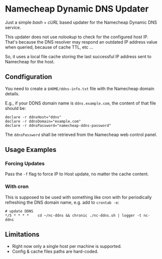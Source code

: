 # Namecheap Dynamic DNS Updater
Just a simple _bash_ + _cURL_ based updater for the Namecheap Dynamic DNS service.

This updater does not use _nslookup_ to check for the configured host IP. That's
because the DNS resolver may respond an outdated IP address value when queried,
because of cache TTL, etc ...

So, it uses a local file cache storing the last successful IP address sent to Namecheap
for the host.

## Condfiguration
You need to create a `$HOME/ddns-info.txt` file with the Namecheap domain details.

E.g., if your DDNS domain name is `ddns.example.com`, the content of that file
should be:
```
declare -r ddnsHost="ddns"
declare -r ddnsDomain="example.com"
declare -r ddnsPassword="namecheap-ddns-password"
```
The `ddnsPassword` shall be retrieved from the Namecheap web control panel.

## Usage Examples
### Forcing Updates
Pass the `-f` flag to force IP to Host update, no matter the cache content.

### With cron
This is supposed to be used with something like cron with for periodically refreshing
the DNS domain name, e.g. add to `crontab -e`:
```
# update DDNS
*/5 * * * *    cd ~/nc-ddns && chronic ./nc-ddns.sh | logger -t nc-ddns
```

## Limitations
- Right now only a single host per machine is supported.
- Config & cache files paths are hard-coded.

